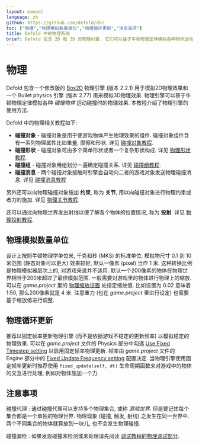 ```yaml
---
layout: manual
language: zh
github: https://github.com/defold/doc
toc: ["物理","物理模拟数量单位","物理循环更新","注意事项"]
title: Defold 中的物理系统
brief: Defold 包含 2D 和 3D 的物理引擎. 它们可以基于牛顿物理定律模拟各种物体运动碰撞时的物理效果.
---
```


# 物理

Defold 包含一个修改版的 [Box2D](http://www.box2d.org) 物理引擎 (版本 2.2.1) 用于模拟2D物理效果和一个 Bullet physics 引擎 (版本 2.77) 用来模拟3D物理效果. 物理引擎可以基于牛顿物理定律模拟各种 _碰撞物体_ 运动碰撞时的物理效果. 本教程介绍了物理引擎的使用方法.

Defold 中的物理相关教程如下:

* **碰撞对象** - 碰撞对象是用于使游戏物体产生物理效果的组件. 碰撞对象组件含有一系列物理属性比如重量, 摩擦和形状. 详见 [碰撞对象教程](/zh/manuals/physics-objects).
* **碰撞形状** - 碰撞对象可由多个简单形状或者一个复杂形状构成. 详见 [物理形状教程](/zh/manuals/physics-shapes).
* **碰撞组** - 碰撞对象用组划分一遍确定碰撞关系. 详见 [碰撞组教程](/zh/manuals/physics-groups).
* **碰撞消息** - 两个碰撞对象接触时引擎会自动向二者的游戏对象发送物理碰撞消息. 详见 [碰撞消息教程](/zh/manuals/physics-messages)

另外还可以向物理碰撞对象施加 **约束**, 称为 **关节**, 用以向碰撞对象进行物理约束或者力的施加. 详见 [物理关节教程](/zh/manuals/physics-joints).

还可以通过向物理世界发出射线以便了解各个物体的位置情况, 称为 **投射**. 详见 [物理投射教程](/zh/manuals/physics-ray-casts).


## 物理模拟数量单位

设计上按照牛顿物理学单位米, 千克和秒 (MKS) 的标准单位. 模拟物尺寸 0.1 到 10 米范围 (静态对象可以更大) 效果较好, 默认一像素 (pixel) 当作 1 米. 这种转换比例是物理模拟器层次上的, 对游戏来说并不适用.
默认一个200像素的物体在物理世界相当于200米超过了最佳模拟范围. 一般需要对游戏里的物体进行物理上的缩放. 可以在 *game.project* 里的 [物理缩放设置](/zh/manuals/project-settings/#Physics) 处指定缩放值.
比如设置为 0.02 意味着 1:50, 那么200像素就是 4 米. 注意重力 (也在 *game.project* 里进行设定) 也需要基于缩放值进行调整.


## 物理循环更新

推荐以固定帧率更新物理引擎 (而不是依据游戏不稳定的更新频率) 以模拟稳定的物理效果. 可以在 *game.project* 文件的 Physics 部分中勾选 [Use Fixed Timestep setting](/zh/manuals/project-settings/#physics) 以启用固定帧率物理更新. 帧率由 *game.project* 文件的 Engine 部分中的 [Fixed Update Frequency setting](/zh/manuals/project-settings/#engine) 配置决定. 当物理引擎使用固定帧率更新时推荐使用 `fixed_update(self, dt)` 生命周期函数来对游戏中的物体的交互进行处理, 例如对物体施加一个力.


## 注意事项

碰撞代理
: 通过碰撞代理可以支持多个物理集合, 或称 *游戏世界*. 但是要记住每个集合都是一个单独的物理世界. 物理现象 (碰撞, 触发, 射线) 之发生在同一世界中. 两个不同集合的物体就算放到一块儿, 也不会发生物理碰撞.

碰撞漏检
: 如果发现碰撞未检测或未处理请先阅读 [调试教程的物理调试部分](/zh/manuals/debugging-game-logic/#物理引擎调试).
